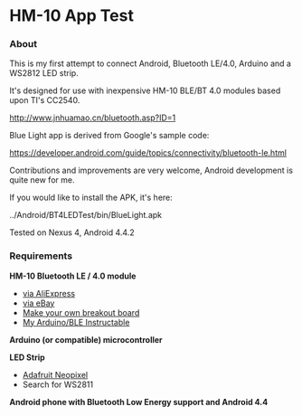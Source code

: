 # HM-10 App Test

### About

This is my first attempt to connect Android, Bluetooth LE/4.0, Arduino and a WS2812 LED strip.

It's designed for use with inexpensive HM-10 BLE/BT 4.0 modules based upon TI's CC2540.

http://www.jnhuamao.cn/bluetooth.asp?ID=1

Blue Light app is derived from Google's sample code:

https://developer.android.com/guide/topics/connectivity/bluetooth-le.html

Contributions and improvements are very welcome, Android development is quite new for me.

If you would like to install the APK, it's here:

../Android/BT4LEDTest/bin/BlueLight.apk

Tested on Nexus 4, Android 4.4.2

### Requirements

**HM-10 Bluetooth LE / 4.0 module**

* [via AliExpress](http://www.aliexpress.com/item/Free-Shipping-1pc-HM-10-transparent-serial-port-Bluetooth-4-0-module-with-logic-level-translator/1214902105.html)
* [via eBay](http://www.ebay.com/itm/281193619880)
* [Make your own breakout board](http://letsmakerobots.com/node/38009)
* [My Arduino/BLE Instructable](http://www.instructables.com/id/Control-RGB-lights-from-Android-with-Arduino-Bluet/)

**Arduino (or compatible) microcontroller**

**LED Strip**

* [Adafruit Neopixel](https://www.adafruit.com/category/37_168)
* Search for WS2811

**Android phone with Bluetooth Low Energy support and Android 4.4**